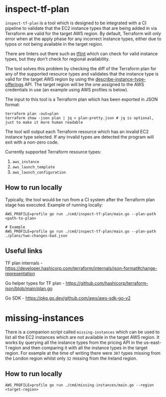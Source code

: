 # inspect-tf-plan

`inspect-tf-plan` is a tool which is designed to be integrated with a CI pipeline to validate that the EC2 instance types
that are being added in via Terraform are valid for the target AWS region. By default, Terraform will only error when at the apply
phase for any incorrect instance types, either due to typos or not being available in the target region.

There are linters out there such as [tflint](https://github.com/terraform-linters/tflint) which can check for valid instance types,
but they don't check for regional availability.

The tool solves this problem by checking the diff of the Terraform plan for any of the supported resource types and validates that the
instance type is valid for the target AWS region by using the [describe-instance-type-offerings](https://docs.aws.amazon.com/cli/latest/reference/ec2/describe-instance-type-offerings.html) API.
The target region will be the one assigned to the AWS credentials in use (an example using AWS profiles is below).

The input to this tool is a Terraform plan which has been exported in JSON format:
```shell
terraform plan -out=plan
terraform show -json plan | jq > plan-pretty.json # jq is optional, just to make it more human readable
```

The tool will output each Terraform resource which has an invalid EC2 instance type selected. If any invalid types are detected
the program will exit with a non-zero code. 

Currently supported Terraform resource types:
1. `aws_instance`
2. `aws_launch_template`
3. `aws_launch_configuration`

## How to run locally
Typically, the tool would be run from a CI system after the Terraform plan stage has executed. Example of running locally:
```shell
AWS_PROFILE=profile go run ./cmd/inspect-tf-plan/main.go --plan-path <path-to-plan>

# Example
AWS_PROFILE=profile go run ./cmd/inspect-tf-plan/main.go --plan-path ./plans/two-changes-bad.json
```


## Useful links
TF plan internals - https://developer.hashicorp.com/terraform/internals/json-format#change-representation

Go helper types for TF plan - https://github.com/hashicorp/terraform-json/blob/main/plan.go

Go SDK - https://pkg.go.dev/github.com/aws/aws-sdk-go-v2


# missing-instances

There is a companion script called `missing-instances` which can be used to list all the EC2 instances which are not available in the
target AWS region. It works by querying all the instance types from the pricing API in the us-east-1 region and then comparing it with
all the instance types in the target region. For example at the time of writing there were `307` types missing from the London region
whilst only `32` missing from the Ireland region.

## How to run locally
```shell
AWS_PROFILE=profile go run ./cmd/missing-instances/main.go --region <target-region>
```